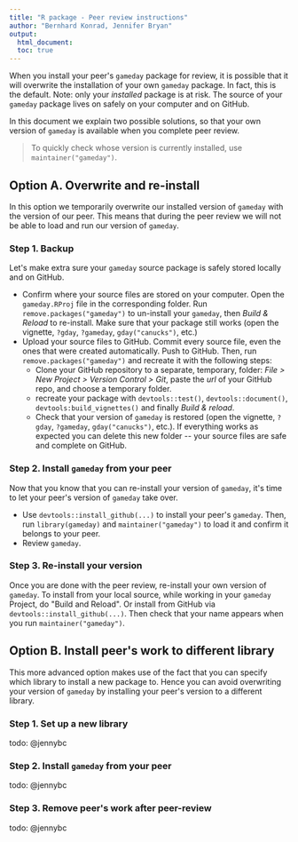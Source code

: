 ```yaml
---
title: "R package - Peer review instructions"
author: "Bernhard Konrad, Jennifer Bryan"
output:
  html_document:
  toc: true
---
```


When you install your peer's `gameday` package for review, it is possible that it will overwrite the installation of your own `gameday` package. In fact, this is the default. Note: only your *installed* package is at risk. The source of your `gameday` package lives on safely on your computer and on GitHub.

In this document we explain two possible solutions, so that your own version of `gameday` is available when you complete peer review.

> To quickly check whose version is currently installed, use `maintainer("gameday")`.

## Option A. Overwrite and re-install

In this option we temporarily overwrite our installed version of `gameday` with the version of our peer. This means that during the peer review we will not be able to load and run our version of `gameday`.

### Step 1. Backup

Let's make extra sure your `gameday` source package is safely stored locally and on GitHub.

+ Confirm where your source files are stored on your computer. Open the `gameday.RProj` file in the corresponding folder. Run `remove.packages("gameday")` to un-install your `gameday`, then *Build & Reload* to re-install. Make sure that your package still works (open the vignette, `?gday`, `?gameday`, `gday("canucks")`, etc.)
+ Upload your source files to GitHub. Commit every source file, even the ones that were created automatically. Push to GitHub. Then, run `remove.packages("gameday")` and recreate it with the following steps:
  - Clone your GitHub repository to a separate, temporary, folder: *File > New Project > Version Control > Git*, paste the *url* of your GitHub repo, and choose a temporary folder.
  - recreate your package with `devtools::test()`, `devtools::document()`, `devtools:build_vignettes()` and finally *Build & reload*.
  - Check that your version of `gameday` is restored (open the vignette, `?gday`, `?gameday`, `gday("canucks")`, etc.). If everything works as expected you can delete this new folder -- your source files are safe and complete on GitHub.

### Step 2. Install `gameday` from your peer

Now that you know that you can re-install your version of `gameday`, it's time to let your peer's version of `gameday` take over.

+ Use `devtools::install_github(...)` to install your peer's `gameday`. Then, run `library(gameday)` and `maintainer("gameday")` to load it and confirm it belongs to your peer.
+ Review `gameday`.

### Step 3. Re-install your version

Once you are done with the peer review, re-install your own version of `gameday`. To install from your local source, while working in your `gameday` Project, do "Build and Reload". Or install from GitHub via `devtools::install_github(...)`. Then check that your name appears when you run `maintainer("gameday")`.

## Option B. Install peer's work to different library

This more advanced option makes use of the fact that you can specify which library to install a new package to. Hence you can avoid overwriting your version of `gameday` by installing your peer's version to a different library.

### Step 1. Set up a new library

todo: @jennybc


### Step 2. Install `gameday` from your peer

todo: @jennybc

### Step 3. Remove peer's work after peer-review

todo: @jennybc

